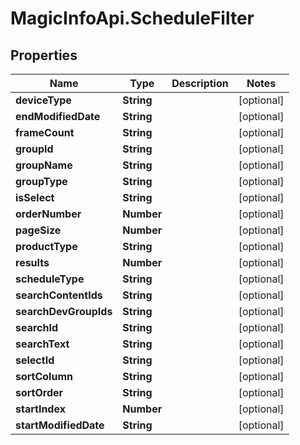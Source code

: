 # MagicInfoApi.ScheduleFilter

## Properties
Name | Type | Description | Notes
------------ | ------------- | ------------- | -------------
**deviceType** | **String** |  | [optional] 
**endModifiedDate** | **String** |  | [optional] 
**frameCount** | **String** |  | [optional] 
**groupId** | **String** |  | [optional] 
**groupName** | **String** |  | [optional] 
**groupType** | **String** |  | [optional] 
**isSelect** | **String** |  | [optional] 
**orderNumber** | **Number** |  | [optional] 
**pageSize** | **Number** |  | [optional] 
**productType** | **String** |  | [optional] 
**results** | **Number** |  | [optional] 
**scheduleType** | **String** |  | [optional] 
**searchContentIds** | **String** |  | [optional] 
**searchDevGroupIds** | **String** |  | [optional] 
**searchId** | **String** |  | [optional] 
**searchText** | **String** |  | [optional] 
**selectId** | **String** |  | [optional] 
**sortColumn** | **String** |  | [optional] 
**sortOrder** | **String** |  | [optional] 
**startIndex** | **Number** |  | [optional] 
**startModifiedDate** | **String** |  | [optional] 



